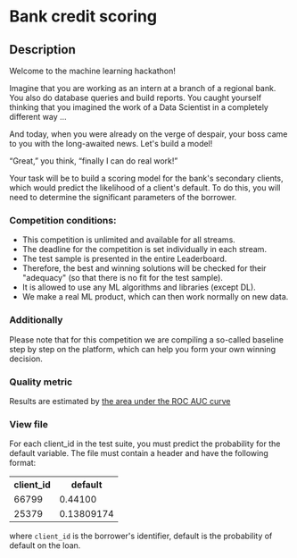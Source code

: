 # Bank credit scoring

## Description

Welcome to the machine learning hackathon!

Imagine that you are working as an intern at a branch of a regional bank. You also do database queries and build reports. You caught yourself thinking that you imagined the work of a Data Scientist in a completely different way ...

And today, when you were already on the verge of despair, your boss came to you with the long-awaited news. Let's build a model!

“Great,” you think, “finally I can do real work!”

Your task will be to build a scoring model for the bank's secondary clients, which would predict the likelihood of a client's default. To do this, you will need to determine the significant parameters of the borrower.

### Competition conditions:
- This competition is unlimited and available for all streams.
- The deadline for the competition is set individually in each stream.
- The test sample is presented in the entire Leaderboard.
- Therefore, the best and winning solutions will be checked for their "adequacy" (so that there is no fit for the test sample).
- It is allowed to use any ML algorithms and libraries (except DL).
- We make a real ML product, which can then work normally on new data.

### Additionally
Please note that for this competition we are compiling a so-called baseline step by step on the platform, which can help you form your own winning decision.

### Quality metric
Results are estimated by [the area under the ROC AUC curve](https://en.wikipedia.org/wiki/Receiver_operating_characteristic)

### View file
For each client_id in the test suite, you must predict the probability for the default variable. The file must contain a header and have the following format:

<table>
  <tr>
    <th>client_id</th>
    <th>default</th>
  </tr>
  <tr>
    <td>66799</td>
    <td>0.44100</td>
  </tr>
   <tr>
    <td>25379</td>
    <td>0.13809174</td>
  </tr>
</table>

where `client_id` is the borrower's identifier, default is the probability of default on the loan.
